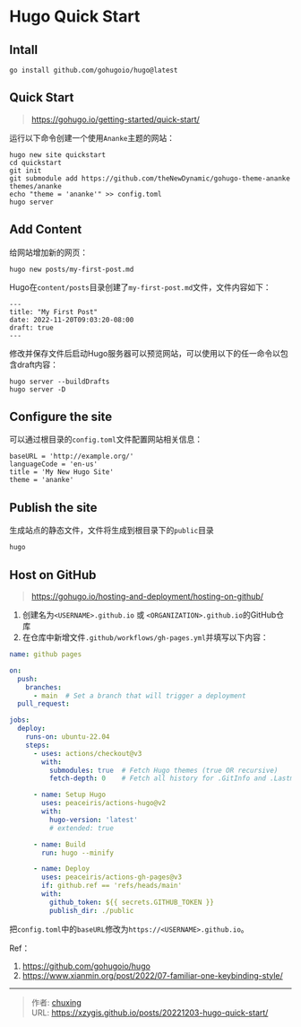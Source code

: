# Hugo Quick Start


## Intall
```shell
go install github.com/gohugoio/hugo@latest
```

## Quick Start
> https://gohugo.io/getting-started/quick-start/

运行以下命令创建一个使用`Ananke`主题的网站：
```shell
hugo new site quickstart
cd quickstart
git init
git submodule add https://github.com/theNewDynamic/gohugo-theme-ananke themes/ananke
echo "theme = 'ananke'" >> config.toml
hugo server
```

## Add Content
给网站增加新的网页：
```shell
hugo new posts/my-first-post.md
```
Hugo在`content/posts`目录创建了`my-first-post.md`文件，文件内容如下：
```shell
---
title: "My First Post"
date: 2022-11-20T09:03:20-08:00
draft: true
---
```

修改并保存文件后启动Hugo服务器可以预览网站，可以使用以下的任一命令以包含draft内容：
```shell
hugo server --buildDrafts
hugo server -D
```

## Configure the site
可以通过根目录的`config.toml`文件配置网站相关信息：
```shell
baseURL = 'http://example.org/'
languageCode = 'en-us'
title = 'My New Hugo Site'
theme = 'ananke'
```

## Publish the site
生成站点的静态文件，文件将生成到根目录下的`public`目录
```shell
hugo
```

## Host on GitHub
> https://gohugo.io/hosting-and-deployment/hosting-on-github/

1. 创建名为`<USERNAME>.github.io` 或 `<ORGANIZATION>.github.io`的GitHub仓库
2. 在仓库中新增文件`.github/workflows/gh-pages.yml`并填写以下内容：
```yaml
name: github pages

on:
  push:
    branches:
      - main  # Set a branch that will trigger a deployment
  pull_request:

jobs:
  deploy:
    runs-on: ubuntu-22.04
    steps:
      - uses: actions/checkout@v3
        with:
          submodules: true  # Fetch Hugo themes (true OR recursive)
          fetch-depth: 0    # Fetch all history for .GitInfo and .Lastmod

      - name: Setup Hugo
        uses: peaceiris/actions-hugo@v2
        with:
          hugo-version: 'latest'
          # extended: true

      - name: Build
        run: hugo --minify

      - name: Deploy
        uses: peaceiris/actions-gh-pages@v3
        if: github.ref == 'refs/heads/main'
        with:
          github_token: ${{ secrets.GITHUB_TOKEN }}
          publish_dir: ./public
```

把`config.toml`中的`baseURL`修改为`https://<USERNAME>.github.io`。

Ref：
1. https://github.com/gohugoio/hugo
2. https://www.xianmin.org/post/2022/07-familiar-one-keybinding-style/


---

> 作者: [chuxing](https://github.com/xzygis)  
> URL: https://xzygis.github.io/posts/20221203-hugo-quick-start/  

